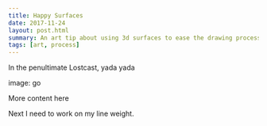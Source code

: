 ```yaml
---
title: Happy Surfaces
date: 2017-11-24
layout: post.html
summary: An art tip about using 3d surfaces to ease the drawing process.
tags: [art, process]
---
```


In the penultimate Lostcast, yada yada

image: go

More content here

Next I need to work on my line weight.
